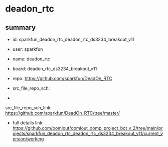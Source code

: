 # deadon_rtc
 
## summary 
* id: sparkfun_deadon_rtc_deadon_rtc_ds3234_breakout_v11
* user: sparkfun
* name: deadon_rtc
* board: deadon_rtc_ds3234_breakout_v11
* repo: https://github.com/sparkfun/DeadOn_RTC



* src_file_repo_sch: 
*
 src_file_repo_sch_link: https://github.com/sparkfun/DeadOn_RTC/tree/master/
* full details link: https://github.com/oomlout/oomlout_oomp_project_bot_v_2/tree/main/projects/sparkfun_deadon_rtc_deadon_rtc_ds3234_breakout_v11/current_version/working  






